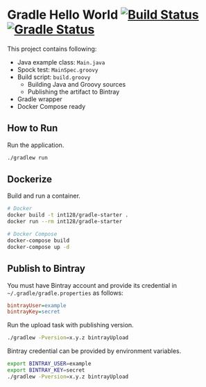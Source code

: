Gradle Hello World [![Build Status](https://travis-ci.org/int128/gradle-starter.svg?branch=master)](https://travis-ci.org/int128/gradle-starter) [![Gradle Status](https://gradleupdate.appspot.com/int128/gradle-starter/status.svg?branch=master)](https://gradleupdate.appspot.com/int128/gradle-starter/status)
==================

This project contains following:

* Java example class: `Main.java`
* Spock test: `MainSpec.groovy`
* Build script: `build.groovy`
  * Building Java and Groovy sources
  * Publishing the artifact to Bintray
* Gradle wrapper
* Docker Compose ready


How to Run
----------

Run the application.

```sh
./gradlew run
```


Dockerize
---------

Build and run a container.

```sh
# Docker
docker build -t int128/gradle-starter .
docker run --rm int128/gradle-starter

# Docker Compose
docker-compose build
docker-compose up -d
```


Publish to Bintray
------------------

You must have Bintray account and provide its credential in `~/.gradle/gradle.properties` as follows:

```ini
bintrayUser=example
bintrayKey=secret
```

Run the upload task with publishing version.

```sh
./gradlew -Pversion=x.y.z bintrayUpload
```

Bintray credential can be provided by environment variables.

```sh
export BINTRAY_USER=example
export BINTRAY_KEY=secret
./gradlew -Pversion=x.y.z bintrayUpload
```
